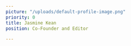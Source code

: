 ```yaml
---
picture: "/uploads/default-profile-image.png"
priority: 0
title: Jasmine Kean
position: Co-Founder and Editor

---
```

